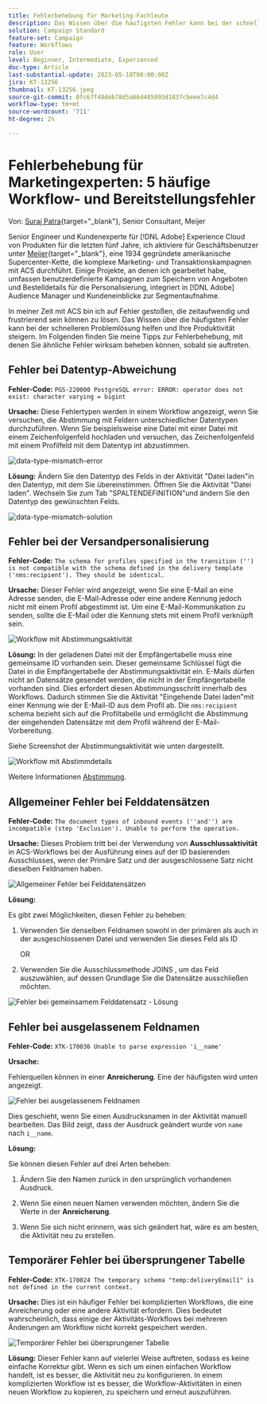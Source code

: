 ```yaml
---
title: Fehlerbehebung für Marketing-Fachleute
description: Das Wissen über die häufigsten Fehler kann bei der schnelleren Problemlösung helfen und Ihre Produktivität steigern. Diese Tipps zur Fehlerbehebung helfen Ihnen dabei, ähnliche Fehler zu beheben, wenn sie auftreten.
solution: Campaign Standard
feature-set: Campaign
feature: Workflows
role: User
level: Beginner, Intermediate, Experienced
doc-type: Article
last-substantial-update: 2023-05-18T00:00:00Z
jira: KT-13256
thumbnail: KT-13256.jpeg
source-git-commit: 0fc67f48deb78d5a66d485093d1837cbeee7c4d4
workflow-type: tm+mt
source-wordcount: '711'
ht-degree: 2%

---
```


# Fehlerbehebung für Marketingexperten: 5 häufige Workflow- und Bereitstellungsfehler

Von: [Suraj Patra](https://www.linkedin.com/in/suraj-p-51612053/){target="_blank"}, Senior Consultant, Meijer

Senior Engineer und Kundenexperte für [!DNL Adobe] Experience Cloud von Produkten für die letzten fünf Jahre, ich aktiviere für Geschäftsbenutzer unter [Meijer](https://www.meijer.com/){target="_blank"}, eine 1934 gegründete amerikanische Supercenter-Kette, die komplexe Marketing- und Transaktionskampagnen mit ACS durchführt. Einige Projekte, an denen ich gearbeitet habe, umfassen benutzerdefinierte Kampagnen zum Speichern von Angeboten und Bestelldetails für die Personalisierung, integriert in [!DNL Adobe] Audience Manager und Kundeneinblicke zur Segmentaufnahme.

In meiner Zeit mit ACS bin ich auf Fehler gestoßen, die zeitaufwendig und frustrierend sein können zu lösen. Das Wissen über die häufigsten Fehler kann bei der schnelleren Problemlösung helfen und Ihre Produktivität steigern. Im Folgenden finden Sie meine Tipps zur Fehlerbehebung, mit denen Sie ähnliche Fehler wirksam beheben können, sobald sie auftreten.

## Fehler bei Datentyp-Abweichung

**Fehler-Code:**
`PGS-220000 PostgreSQL error: ERROR: operator does not exist: character varying = bigint`

**Ursache:**
Diese Fehlertypen werden in einem Workflow angezeigt, wenn Sie versuchen, die Abstimmung mit Feldern unterschiedlicher Datentypen durchzuführen. Wenn Sie beispielsweise eine Datei mit einer Datei mit einem Zeichenfolgenfeld hochladen und versuchen, das Zeichenfolgenfeld mit einem Profilfeld mit dem Datentyp int abzustimmen.

![data-type-mismatch-error](/help/_assets/kt-13256/data-type-mismatch.png)

**Lösung:**
Ändern Sie den Datentyp des Felds in der Aktivität &quot;Datei laden&quot;in den Datentyp, mit dem Sie übereinstimmen. Öffnen Sie die Aktivität &quot;Datei laden&quot;. Wechseln Sie zum Tab &quot;SPALTENDEFINITION&quot;und ändern Sie den Datentyp des gewünschten Felds.


![data-type-mismatch-solution](/help/_assets/kt-13256/data-type-mismatch-solution.png)

## Fehler bei der Versandpersonalisierung

**Fehler-Code:**
`The schema for profiles specified in the transition ('') is not compatible with the schema defined in the delivery template ('nms:recipient'). They should be identical.`

**Ursache:**
Dieser Fehler wird angezeigt, wenn Sie eine E-Mail an eine Adresse senden, die E-Mail-Adresse oder eine andere Kennung jedoch nicht mit einem Profil abgestimmt ist. Um eine E-Mail-Kommunikation zu senden, sollte die E-Mail oder die Kennung stets mit einem Profil verknüpft sein.

![Workflow mit Abstimmungsaktivität](/help/_assets/kt-13256/del-persn-error-wf.png)

**Lösung:**
In der geladenen Datei mit der Empfängertabelle muss eine gemeinsame ID vorhanden sein. Dieser gemeinsame Schlüssel fügt die Datei in die Empfängertabelle der Abstimmungsaktivität ein. E-Mails dürfen nicht an Datensätze gesendet werden, die nicht in der Empfängertabelle vorhanden sind. Dies erfordert diesen Abstimmungsschritt innerhalb des Workflows. Dadurch stimmen Sie die Aktivität &quot;Eingehende Datei laden&quot;mit einer Kennung wie der E-Mail-ID aus dem Profil ab. Die `nms:recipient` schema bezieht sich auf die Profiltabelle und ermöglicht die Abstimmung der eingehenden Datensätze mit dem Profil während der E-Mail-Vorbereitung.

Siehe Screenshot der Abstimmungsaktivität wie unten dargestellt.

![Workflow mit Abstimmdetails](/help/_assets/kt-13256/del-persn-error-wf-solution.png)

Weitere Informationen [Abstimmung](https://experienceleague.adobe.com/docs/campaign-standard/using/managing-processes-and-data/data-management-activities/reconciliation.html?lang=en).

## Allgemeiner Fehler bei Felddatensätzen

**Fehler-Code:**
`The document types of inbound events (''and'') are incompatible (step 'Exclusion'). Unable to perform the operation. `

**Ursache:**
Dieses Problem tritt bei der Verwendung von **Ausschlussaktivität** in ACS-Workflows bei der Ausführung eines auf der ID basierenden Ausschlusses, wenn der Primäre Satz und der ausgeschlossene Satz nicht dieselben Feldnamen haben.


![Allgemeiner Fehler bei Felddatensätzen](/help/_assets/kt-13256/dataset-error.png)

**Lösung:**

Es gibt zwei Möglichkeiten, diesen Fehler zu beheben:

1. Verwenden Sie denselben Feldnamen sowohl in der primären als auch in der ausgeschlossenen Datei und verwenden Sie dieses Feld als ID

   OR

2. Verwenden Sie die Ausschlussmethode JOINS , um das Feld auszuwählen, auf dessen Grundlage Sie die Datensätze ausschließen möchten.

![Fehler bei gemeinsamem Felddatensatz - Lösung ](/help/_assets/kt-13256/dataset-error-solution.png)

## Fehler bei ausgelassenem Feldnamen

**Fehler-Code:**
`XTK-170036 Unable to parse expression 'i__name'`

**Ursache:**

Fehlerquellen können in einer **Anreicherung**. Eine der häufigsten wird unten angezeigt.

![Fehler bei ausgelassenem Feldnamen](/help/_assets/kt-13256/field-name-dropped-error.png)

Dies geschieht, wenn Sie einen Ausdrucksnamen in der Aktivität manuell bearbeiten. Das Bild zeigt, dass der Ausdruck geändert wurde von `name `nach `i__name`.

**Lösung:**

Sie können diesen Fehler auf drei Arten beheben:

1. Ändern Sie den Namen zurück in den ursprünglich vorhandenen Ausdruck.

2. Wenn Sie einen neuen Namen verwenden möchten, ändern Sie die Werte in der **Anreicherung**.

3. Wenn Sie sich nicht erinnern, was sich geändert hat, wäre es am besten, die Aktivität neu zu erstellen.

## Temporärer Fehler bei übersprungener Tabelle 

**Fehler-Code:**
`XTK-170024 The temporary schema "temp:deliveryEmail1" is not defined in the current context.`

**Ursache:**
Dies ist ein häufiger Fehler bei komplizierten Workflows, die eine Anreicherung oder eine andere Aktivität erfordern. Dies bedeutet wahrscheinlich, dass einige der Aktivitäts-Workflows bei mehreren Änderungen am Workflow nicht korrekt gespeichert werden.

![Temporärer Fehler bei übersprungener Tabelle ](/help/_assets/kt-13256/temp-table-dropped-error.png)

**Lösung:**
Dieser Fehler kann auf vielerlei Weise auftreten, sodass es keine einfache Korrektur gibt. Wenn es sich um einen einfachen Workflow handelt, ist es besser, die Aktivität neu zu konfigurieren. In einem komplizierten Workflow ist es besser, die Workflow-Aktivitäten in einen neuen Workflow zu kopieren, zu speichern und erneut auszuführen.
